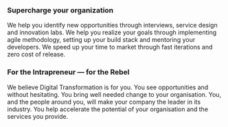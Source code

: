 ### Supercharge your organization

We help you identify new opportunities through interviews, service design and innovation labs. We help you realize your goals through implementing agile methodology, setting up your build stack and mentoring your developers. We speed up your time to market through fast iterations and zero cost of release.


### For the Intrapreneur — for the Rebel

We believe Digital Transformation is for you. You see opportunities and without hesitating. You bring well needed change to your organisation. You, and the people around you, will make your company the leader in its industry. You help accelerate the potential of your organisation and the services you provide.
